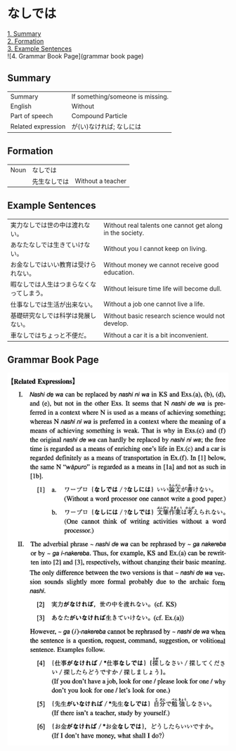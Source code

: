 # なしでは

[1. Summary](#summary)<br>
[2. Formation](#formation)<br>
[3. Example Sentences](#example-sentences)<br>
![4. Grammar Book Page](grammar book page)<br>


## Summary

<table><tr>   <td>Summary</td>   <td>If something/someone is missing.</td></tr><tr>   <td>English</td>   <td>Without</td></tr><tr>   <td>Part of speech</td>   <td>Compound Particle</td></tr><tr>   <td>Related expression</td>   <td>が(い)なければ; なしには</td></tr></table>

## Formation

<table class="table"><tbody><tr class="tr head"><td class="td"><span class="bold">Noun</span></td><td class="td"><span class="concept">なしでは</span></td><td class="td"></td></tr><tr class="tr"><td class="td"></td><td class="td"><span>先生</span><span class="concept">なしでは</span></td><td class="td"><span>Without a teacher</span></td></tr></tbody></table>

## Example Sentences

<table><tr>   <td>実力なしでは世の中は渡れない。</td>   <td>Without real talents one cannot get along in the society.</td></tr><tr>   <td>あなたなしでは生きていけない。</td>   <td>Without you I cannot keep on living.</td></tr><tr>   <td>お金なしではいい教育は受けられない。</td>   <td>Without money we cannot receive good education.</td></tr><tr>   <td>暇なしでは人生はつまらなくなってしまう。</td>   <td>Without leisure time life will become dull.</td></tr><tr>   <td>仕事なしでは生活が出来ない。</td>   <td>Without a job one cannot live a life.</td></tr><tr>   <td>基礎研究なしでは科学は発展しない。</td>   <td>Without basic research science would not develop.</td></tr><tr>   <td>車なしではちょっと不便だ。</td>   <td>Without a car it is a bit inconvenient.</td></tr></table>

## Grammar Book Page

![](../img/Intermediateなしでは.png)

